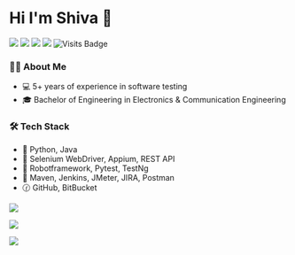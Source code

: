 # Hi I'm Shiva 👋

[<img src="https://img.shields.io/badge/linkedin-%230077B5.svg?&style=for-the-badge&logo=linkedin&logoColor=white" />](https://www.linkedin.com/in/shivaprasadadirala/)
[<img src = "https://img.shields.io/badge/blogger-%23E4405F.svg?&style=for-the-badge&logo=blogger&logoColor=white">](https://www.instagram.com/shivaprasadadirala/)
[<img src="https://img.shields.io/badge/twitter-%231DA1F2.svg?&style=for-the-badge&logo=twitter&logoColor=white" />](https://twitter.com/shivaadirala)
[<img src ="https://img.shields.io/badge/Website-SA-%23.svg?&style=for-the-badge&logo=&logoColor=white">](https://adiralashiva8.github.io/)
![Visits Badge](https://badges.pufler.dev/visits/adiralashiva/adiralashiva?style=for-the-badge )

### 👨🏻‍ About Me

- 💻  5+ years of experience in software testing
- 🎓  Bachelor of Engineering in Electronics & Communication Engineering

### 🛠️ Tech Stack

- 🔣 Python, Java
- 🤖 Selenium WebDriver, Appium, REST API
- 🧪 Robotframework, Pytest, TestNg
- 🧰 Maven, Jenkins, JMeter, JIRA, Postman
- 🕜 GitHub, BitBucket

<p>
  <img src="https://github-readme-stats.vercel.app/api?username=adiralashiva8&show_icons=true&line_height=27">
</p>
<p>
  <img src="https://github-readme-stats.vercel.app/api/top-langs/?username=adiralashiva8&hide=CSS,HTML&layout=compact">
 </p>

<p>
  <img src="https://i.ibb.co/r5ThXkV/Git-Hub-Fun-Facts.png"/>
</p>

